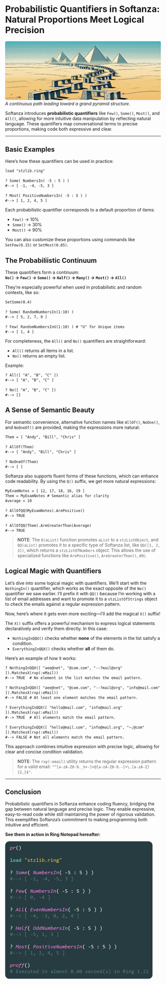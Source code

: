# Probabilistic Quantifiers in Softanza: Natural Proportions Meet Logical Precision
![Probabilistic Quantifiers in Softanza](../images/stz-probabilistic-quantifiers.png)
*A continuous path leading toward a grand pyramid structure.*

Softanza introduces **probabilistic quantifiers** like `Few()`, `Some()`, `Most()`, and `All()`, allowing for more intuitive data manipulation by reflecting natural language. These quantifiers map conversational terms to precise proportions, making code both expressive and clear.

---

## Basic Examples

Here’s how these quantifiers can be used in practice:

```ring
load "stzlib.ring"

? Some( NumbersIn( -5 : 5 ) )
#--> [ -1, -4, -5, 3 ]

? Most( PositiveNumbersIn( -5 : 5 ) )
#--> [ 1, 2, 4, 5 ]
```

Each probabilistic quantifier corresponds to a default proportion of items:
- `Few()` → 10%
- `Some()` → 30%
- `Most()` → 90%

You can also customize these proportions using commands like `SetFew(0.15)` or `SetMost(0.85)`.

## The Probabiliistic Continuum

These quantifiers form a continuum:  
**`No()` → `Few()` → `Some()` → `Half()` → `Many()` → `Most()` → `All()`**

They’re especially powerful when used in probabilistic and random contexts, like so:

```ring
SetSome(0.4)

? Some( RandomNumbersIn(1:10) )
#--> [ 5, 2, 7, 9 ]

? Few( RandomNumbersInU(1:10) ) # "U" for Unique items
#--> [ 1, 4 ]
```

For completeness, the `All()` and `No()` quantifiers are straightforward:
- `All()` returns all items in a list.
- `No()` returns an empty list.

Example:

```ring
? All([ "A", "B", "C" ])
#--> [ "A", "B", "C" ]

? No([ "A", "B", "C" ])
#--> []
```
## A Sense of Semantic Beauty

For semantic convenience, alternative function names like `AllOf()`, `NoOne()`, and `NoOneOf()` are provided, making the expressions more natural:

```ring
Them = [ "Andy", "Bill", "Chris" ]

? AllOf(Them)
#--> [ "Andy", "Bill", "Chris" ]

? NoOneOf(Them)
#--> [ ]
```

Softanza also supports fluent forms of these functions, which can enhance code readability. By using the `Q()` suffix, we get more natural expressions:

```ring
MyExamNotes = [ 12, 17, 18, 16, 19 ]
Them = MyExamNotes # Semantic alias for clarity
Average = 10

? AllOfQQ(MyExamNotes).ArePositive()
#--> TRUE

? AllOfQQ(Them).AreGreaterThan(Average)
#--> TRUE
```

> **NOTE**: The `Q(aList)` function promotes `aList` to a `stzListObject`, and `QQ(aList)` promotes it to a specific type of Softanza list, like `QQ([1, 2, 3])`, which returns a `stzListOfNumbers` object. This allows the use of specialized functions like `ArePositive()`, `AreGreaterThan()`, etc.


## Logical Magic with Quantifiers

Let’s dive into some logical magic with quantifiers. We’ll start with the `NothingIn()` quantifier, which works as the exact opposite of the `No()` quantifier we saw earlier. I’ll prefix it with `QQ()` because I’m working with a list of email addresses and want to promote it to a `stzListOfStrings` object to check the emails against a regular expression pattern.

Now, here’s where it gets even more exciting—I’ll add the magical `X()` suffix!

The `X()` suffix offers a powerful mechanism to express logical statements declaratively and verify them directly. In this case:
- `NothingInQQX()` checks whether **none** of the elements in the list satisfy a condition.
- `EverythingInQQX()` checks whether **all** of them do.

Here’s an example of how it works:

```ring
? NothingInQQX([ "aee@net", "@com.com", "--?mail@org" ]).MatchesX(rxp(:eMail))
#--> TRUE  # No element in the list matches the email pattern.

? NothingInQQX([ "aee@net", "@com.com", "--?mail@org", "info@mail.com" ]).MatchesX(rxp(:eMail))
#--> FALSE # At least one element matches the email pattern.

? EverythingInQQX([ "hello@mail.com", "info@mail.org" ]).MatchesX(rxp(:eMail))
#--> TRUE  # All elements match the email pattern.

? EverythingInQQX([ "hello@mail.com", "info@mail.org", "~;@com" ]).MatchesX(rxp(:eMail))
#--> FALSE # Not all elements match the email pattern.
```

This approach combines intuitive expression with precise logic, allowing for clear and concise condition validation.

> **NOTE**: The `rxp(:email)` utility returns the regular expression pattern for a valid email: `"^[a-zA-Z0-9._%+-]+@[a-zA-Z0-9.-]+\.[a-zA-Z]{2,}$"`.

---

## Conclusion

Probabilistic quantifiers in Softanza enhance coding fluency, bridging the gap between natural language and precise logic. They enable expressive, easy-to-read code while still maintaining the power of rigorous validation. This exemplifies Softanza’s commitment to making programming both intuitive and efficient.

**See them in action in Ring Notepad hereafter:**

![Probabilistic Quantifiers in Softanza in Action](../images/stz-probabilistic-quantifiers-code.png)